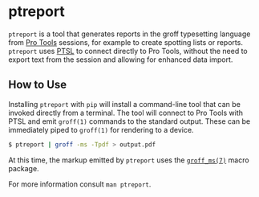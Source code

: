 # ptreport

`ptreport` is a tool that generates reports in the groff typesetting language 
from [Pro Tools][pt] sessions, for example to create spotting lists or reports. 
`ptreport` uses [PTSL][ptsl] to connect directly to Pro Tools, without the 
need to export text from the session and allowing for enhanced data import.

[pt]: https://www.avid.com/pro-tools
[ptsl]: https://github.com/iluvcapra/py-ptsl

## How to Use 

Installing `ptreport` with `pip` will install a command-line tool that can be
invoked directly from a terminal. The tool will connect to Pro Tools with PTSL
and emit `groff(1)` commands to the standard output. These can be immediately 
piped to `groff(1)` for rendering to a device. 

```sh  
$ ptreport | groff -ms -Tpdf > output.pdf
```

At this time, the markup emitted by `ptreport` uses the [`groff_ms(7)`][ms] 
macro package.

For more information consult `man ptreport`.

[ms]: https://man7.org/linux/man-pages/man7/groff_ms.7.html
